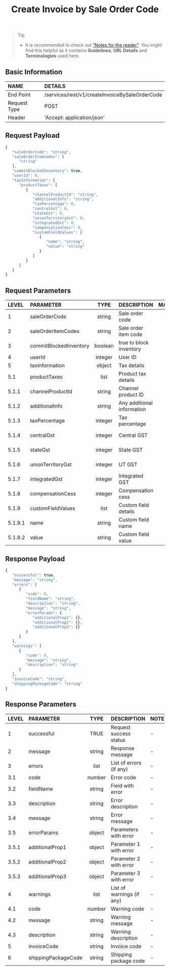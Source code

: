 ﻿---
id: createinvoice-by-saleordercode
title: Create Invoice by Sale Order Code
permalink: docs/createinvoice-by-saleordercode.html
---

>Tip
>
> - It is recommended to check out [“Notes for the reader”](/docs/notes-for-reader.html). You might find this helpful as it contains **Guidelines**, **URL Details** and **Terminologies** used here.

## Basic Information

| NAME             | DETAILS                                                                 | 
| :----------------| :---------------------------------------------------------------------  | 
| End Point        | /services/rest/v1/createInvoiceBySaleOrderCode                         | 
| Request Type     | POST                                                                     | 
| Header           | 'Accept: application/json'                                               |     




## Request Payload

```js
{
   "saleOrderCode": "string",
   "saleOrderItemCodes": [
      "string"
   ],
   "commitBlockedInventory": true,
   "userId": 0,
   "taxInformation": {
      "productTaxes": [
         {
            "channelProductId": "string",
            "additionalInfo": "string",
            "taxPercentage": 0,
            "centralGst": 0,
            "stateGst": 0,
            "unionTerritoryGst": 0,
            "integratedGst": 0,
            "compensationCess": 0,
            "customFieldValues": [
               {
                  "name": "string",
                  "value": "string"
               }
            ]
         }
      ]
   }
}
```

## Request Parameters

| LEVEL   | PARAMETER              | TYPE    | DESCRIPTION                | MANDATORY  | NOTES      | 
|:--------|:-----------------------|:-------:|:---------------------------|:----------:|:-----------| 
| 1       | saleOrderCode          | string  | Sale order code            | Yes        | -          | 
| 2       | saleOrderItemCodes     | string  | Sale order item code       | Yes        | -          | 
| 3       | commitBlockedInventory | boolean | true to block inventory    | No         | -          | 
| 4       | userId                 | integer | User ID                    | Yes        | -          | 
| 5       | taxInformation         | object  | Tax details                | No         | -          | 
| 5.1     | productTaxes           | list    | Product tax details        | Yes        | -          | 
| 5.1.1   | channelProductId       | string  | Channel product ID         | Yes        | -          | 
| 5.1.2   | additionalInfo         | string  | Any additional information | No         | -          | 
| 5.1.3   | taxPercentage          | integer | Tax percentage             | No         | Default: 0 | 
| 5.1.4   | centralGst             | integer | Central GST                | No         | Default: 0 | 
| 5.1.5   | stateGst               | integer | State GST                  | No         | Default: 0 | 
| 5.1.6   | unionTerritoryGst      | integer | UT GST                     | No         | Default: 0 | 
| 5.1.7   | integratedGst          | integer | Integrated GST             | No         | Default: 0 | 
| 5.1.8   | compensationCess       | integer | Compensation cess          | No         | -          | 
| 5.1.9   | customFieldValues      | list    | Custom field details       | No         | -          | 
| 5.1.9.1 | name                   | string  | Custom field name          | Yes        | -          | 
| 5.1.9.2 | value                  | string  | Custom field value         | No         | -          | 
 
 

 
 


## Response Payload

```js
{
   "successful": true,
   "message": "string",
   "errors": [
      {
         "code": 0,
         "fieldName": "string",
         "description": "string",
         "message": "string",
         "errorParams": {
            "additionalProp1": {},
            "additionalProp2": {},
            "additionalProp3": {}
         }
      }
   ],
   "warnings": [
      {
         "code": 0,
         "message": "string",
         "description": "string"
      }
   ],
   "invoiceCode": "string",
   "shippingPackageCode": "string"
}
```

## Response Parameters

| LEVEL | PARAMETER           | TYPE   | DESCRIPTION               | NOTES | 
|:------|:--------------------|:------:|:--------------------------|:------| 
| 1     | successful          | TRUE   | Request success status    | -     | 
| 2     | message             | string | Response message          | -     | 
| 3     | errors              | list   | List of errors (if any)   | -     | 
| 3.1   | code                | number | Error code                | -     | 
| 3.2   | fieldName           | string | Field with error          | -     | 
| 3.3   | description         | string | Error description         | -     | 
| 3.4   | message             | string | Error message             | -     | 
| 3.5   | errorParams         | object | Parameters with error     | -     | 
| 3.5.1 | additionalProp1     | object | Parameter 1 with error    | -     | 
| 3.5.2 | additionalProp2     | object | Parameter 2 with error    | -     | 
| 3.5.3 | additionalProp3     | object | Parameter 3 with error    | -     | 
| 4     | warnings            | list   | List of warnings (if any) | -     | 
| 4.1   | code                | number | Warning code              | -     | 
| 4.2   | message             | string | Warning message           | -     | 
| 4.3   | description         | string | Warning description       | -     | 
| 5     | invoiceCode         | string | Invoice code              | -     | 
| 6     | shippingPackageCode | string | Shipping package code     | -     | 
 


 



